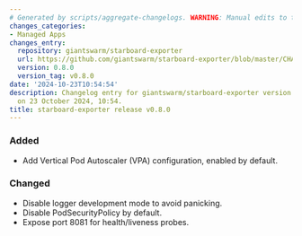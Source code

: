 ```yaml
---
# Generated by scripts/aggregate-changelogs. WARNING: Manual edits to this files will be overwritten.
changes_categories:
- Managed Apps
changes_entry:
  repository: giantswarm/starboard-exporter
  url: https://github.com/giantswarm/starboard-exporter/blob/master/CHANGELOG.md#080---2024-10-23
  version: 0.8.0
  version_tag: v0.8.0
date: '2024-10-23T10:54:54'
description: Changelog entry for giantswarm/starboard-exporter version 0.8.0, published
  on 23 October 2024, 10:54.
title: starboard-exporter release v0.8.0
---
```


### Added
- Add Vertical Pod Autoscaler (VPA) configuration, enabled by default.
### Changed
- Disable logger development mode to avoid panicking.
- Disable PodSecurityPolicy by default.
- Expose port 8081 for health/liveness probes.

